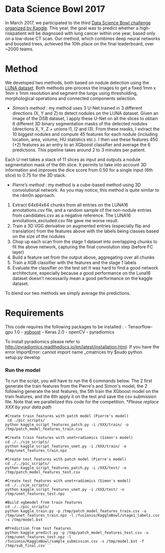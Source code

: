 # Data Science Bowl 2017

In March 2017, we participated to the third [Data Science Bowl challenge organized by Kaggle](https://www.kaggle.com/c/data-science-bowl-2017). This year, the goal was to predict whether a high-riskpatient will be diagnosed with lung cancer within one year, based only on a low-dose CT scan. Our method, which combines deep neural networks and boosted trees, achieved the 10th place on the final leaderboard, over ~2000 teams.

# Method

We developed two methods, both based on nodule detection using the [LUNA dataset](https://luna16.grand-challenge.org/). Both methods pre-process the images to get a fixed 1mm x 1mm x 1mm resolution and segment the lungs using thresholding, morphological operations and connected components selection.

- *Simon’s method* : my method uses 3 U-Net trained in 3 different directions (X, Y and Z) to detect nodules on the LUNA dataset. Given an image of the DSB dataset, I apply these U-Net on all the slices to obtain 6 different 3D binary segmentation masks of the detected nodules (directions X, Y, Z + unions I1, I2 and I3). From these masks, I extract the 10 biggest nodules and compute 45 features for each nodule (including location, area, volume, HU statistics etc.). I then use these features 450 (+2) features as an entry to an XGboost classifier  and average the 6 predictions. This pipeline takes around 2 to 3 minutes per patient. 

 Each U-net takes a stack of 11 slices as input and outputs a nodule segmentation mask of the 6th slice. It permits to take into account 3D information and improves the dice score from 0.50 for a single input (6th slice) to 0.75 for the 3D stack. 

- *Pierre’s method* : my method is a cube-based method using 3D convolutional network. As you may notice, this method is quite similar to the r4m0n approach. 
1. Extract 64x64x64 chunks from all entries on the LUNA16 annotations.csv file, and a random sample of the non-nodule entries from candidates.csv as a negative reference. The  LUNA16 annotations_excluded.csv file gave me worse result.
2. Train a 3D VGG derivative on augmented entries (especially flip and translation) from the features above with the labels being classes based on the size of the nodules
3. Chop up each scan from the stage 1 dataset into overlapping chunks to fit the above network, capturing the final convolution step (before FC layer)
4. Build a feature set from the output above, aggregating over all chunks 
5. Train a XGB classifier with the features and the stage 1 labels
6. Evaluate the classifier on the test set
 It was hard to find a good network architecture, especially because a good performance on the Luna16 dataset doesn’t necessarily mean a good performance on the kaggle dataset.

To blend our two methods we simply average the predictions.

# Requirements

This code requires the following packages to be installed :
    - Tensorflow-gpu 1.0
    - [xgboost](https://xgboost.readthedocs.io/en/latest/)
    - Keras 2.0
    - openCV
    - pyradiomics

 To install pyradiomics please refer to http://pyradiomics.readthedocs.io/en/latest/installation.html.
 If you have the error ImportError: cannot import name _cmatrices try $sudo python setup.py develop

### Run the model

To run the script, you will have to run the 6 commands below. The 2 first generate the train features from the Pierre's and Simon's model, the 2 following generate the test features, the 5th train the XGboost model on the train features, and the 6th apply it on the test and save the csv submission file. Note that we parallelized this code for the competition. **Please replace XXX by your data path*

```
#Create train features with patch model (Pierre's model)
 cd ./pic_scripts/
python kaggle_script_features_patch.py -i /XXX/train/ -o /tmp/patch_model_features_train.csv

#Create train features with unet+radiomics (Simon's model)
cd ./../sje_scripts/
python kaggle_script_features_unet.py -i /XXX/train/ -o /tmp/unet_features_train.npz

#Create test features with patch model (Pierre's model)
cd ./../pic_scripts/
python kaggle_script_features_patch.py -i /XXX/test/ -o /tmp/patch_model_features_test.csv 

#Create test features with unet+radiomics (Simon's model)
cd ./../sje_scripts/
python kaggle_script_features_unet.py -i /XXX/test/ -o /tmp/unet_features_test.npz

#Build xgbmodel from train features
cd ./../pic_scripts/
python kaggle_train.py -p /tmp/patch_model_features_train.csv -u /tmp/unet_features_train.npz -l /fusionio/KaggleBowl/stage1_labels.csv -s /tmp/model.bst

#Prediction from test features
python kaggle_predict.py -p /tmp/patch_model_features_test.csv -u /tmp/unet_features_test.npz -l /fusionio/KaggleBowl/sample_submission.csv -s /tmp/model.bst -f /tmp/sub_final.csv```

